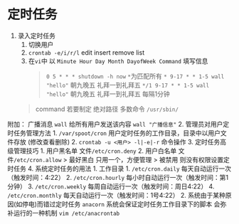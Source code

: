 定时任务
========

1. 录入定时任务
    1. 切换用户
    2. `crontab -e/i/r/l` edit insert remove list
    3. 在`vi`中 以 `Minute Hour Day Month DayofWeek Command` 填写信息
        > `0 5 * * * shutdown -h now`   `*`为匹配所有
        > `* 9-17 * * 1-5 wall "hello"` 朝九晚五 礼拜一到礼拜五
        > `*/1 9-17 * * 1-5 wall "hello"` 朝九晚五 礼拜一到礼拜五 每隔1分钟
    > command 若要制定 绝对路径 多数命令 `/usr/sbin/`

附加：
    广播消息 `wall`  给所有用户发送该内容
    `wall "广播信息"`
2. 管理员对用户定时任务管理方法
    1. `/var/spoot/cron` 用户定时任务的工作目录，目录中以用户文件存放 (修改查看删除)
    2. `crontab -u <用户> -l|-e|-r` 命令操作
3. 定时任务高级管理技巧
    1. 用户黑名单
        文件`/etc/cron.deny`
    2. 用户白名单
        文件`/etc/cron.allow`
    > 最好黑白 只用一个，方便管理
    > 被禁用 则没有权限设置定时任务
4. 系统定时任务的用法
    1. 工作目录
        1. `/etc/cron.daily` 每天自动运行一次（触发时间：4:22）
        2. `/etc/cron.hourly` 每小时自动运行一次（触发时间：第1分钟）
        3. `/etc/cron.weekly` 每周自动运行一次（触发时间：周日4:22）
        4. `/etc/cron.monthly` 每天自动运行一次（触发时间：1号4:22）
    2. 系统由于某种原因(如停电)而错过定时任务
        `anacorn` 系统会保证定时任务工作目录下的脚本 会弥补运行的一种机制
        `vim /etc/anacrontab`
